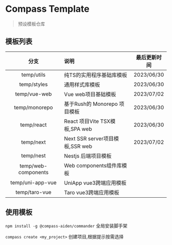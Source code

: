 # Compass Template
> 预设模板仓库

## 模板列表

|         分支          | 说明                          |   最后更新时间   |
|:-------------------:|:----------------------------|:----------:|
|     temp/utils      | 纯TS的实用程序基础库模板               | 2023/06/30 |
|     temp/styles     | 通用样式库模板                     | 2023/06/30 |
|    temp/vue-web     | Vue web项目基础模板               | 2023/07/02 |
|    temp/monorepo    | 基于Rush的 Monorepo 项目模板       | 2023/06/30 |
|     temp/react      | React 项目Vite TSX模板,SPA web  | 2023/06/30 |
|      temp/next      | Next SSR server项目模板,SSR web | 2023/07/02 |
|      temp/nest      | Nestjs 后端项目模板               |            |
| temp/web-components | Web components组件库模板         |            |
|  temp/uni-app-vue   | UniApp vue3跨端应用模板           |            |
|    temp/taro-vue    | Taro vue3跨端应用模板             |            |

## 使用模板

`npm install -g @compass-aiden/commander` 全局安装脚手架

`compass create <my_project>` 创建项目,根据提示按需选择
